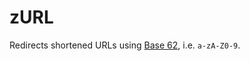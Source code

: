 # zURL
Redirects shortened URLs using [Base 62](https://www.kerstner.at/2012/07/shortening-strings-using-base-62-encoding/),
i.e. `a-zA-Z0-9`.
